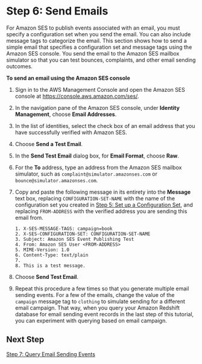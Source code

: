 # Step 6: Send Emails<a name="event-publishing-redshift-send-email"></a>

For Amazon SES to publish events associated with an email, you must specify a configuration set when you send the email\. You can also include message tags to categorize the email\. This section shows how to send a simple email that specifies a configuration set and message tags using the Amazon SES console\. You send the email to the Amazon SES mailbox simulator so that you can test bounces, complaints, and other email sending outcomes\.

**To send an email using the Amazon SES console**

1. Sign in to the AWS Management Console and open the Amazon SES console at [https://console\.aws\.amazon\.com/ses/](https://console.aws.amazon.com/ses/)\.

1. In the navigation pane of the Amazon SES console, under **Identity Management**, choose **Email Addresses**\.

1. In the list of identities, select the check box of an email address that you have successfully verified with Amazon SES\.

1. Choose **Send a Test Email**\.

1. In the **Send Test Email** dialog box, for **Email Format**, choose **Raw**\.

1. For the **To** address, type an address from the Amazon SES mailbox simulator, such as `complaint@simulator.amazonses.com` or `bounce@simulator.amazonses.com`\.

1. Copy and paste the following message in its entirety into the **Message** text box, replacing `CONFIGURATION-SET-NAME` with the name of the configuration set you created in [Step 5: Set up a Configuration Set](event-publishing-redshift-configuration-set.md), and replacing `FROM-ADDRESS` with the verified address you are sending this email from\.

   ```
   1. X-SES-MESSAGE-TAGS: campaign=book
   2. X-SES-CONFIGURATION-SET: CONFIGURATION-SET-NAME
   3. Subject: Amazon SES Event Publishing Test
   4. From: Amazon SES User <FROM-ADDRESS>
   5. MIME-Version: 1.0
   6. Content-Type: text/plain
   7. 
   8. This is a test message.
   ```

1. Choose **Send Test Email**\.

1. Repeat this procedure a few times so that you generate multiple email sending events\. For a few of the emails, change the value of the `campaign` message tag to `clothing` to simulate sending for a different email campaign\. That way, when you query your Amazon Redshift database for email sending event records in the last step of this tutorial, you can experiment with querying based on email campaign\.

## Next Step<a name="event-publishing-redshift-send-email-next-step"></a>

[Step 7: Query Email Sending Events](event-publishing-redshift-query.md)